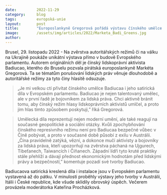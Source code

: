```yaml
---
date:         2022-11-29
category:     blog
tags:         evropská-unie
layout:       post
title:        "Europoslankyně Gregorová pořádá výstavu čínského umělce a aktivisty odsuzující porušování lidských práv "
image:        /assets/img/articles/2022/Marketa_Badi_Greens.jpg
author:       
---
```

Brusel, 29. listopadu 2022 - Na zvěrstva autoritářských režimů či na válku na Ukrajině poukáže unikátní výstava přímo v budově Evropského parlamentu. Autorem originálních děl je čínský lidskoprávní aktivista Badiucao, kterého do Bruselu pozvala pirátská europoslankyně Markéta Gregorová. Ta se tématům porušování lidských práv věnuje dlouhodobě a autoritářské režimy za tyto činy hlasitě odsuzuje. 

> „Je mi velkou ctí přivítat čínského umělce Badiucaa i jeho satirická díla v Evropském parlamentu. Badiucao je nejen talentovaný umělec, ale v první řadě je bojovníkem za lidská práva. Chci aktivně bránit tomu, aby čínský režim hlasy lidskoprávních aktivistů umlčel, a proto jim hlas tímto způsobem poskytuji,” říká Gregorová.

> Umělecká díla reprezentují nejen moderní umění, ale také reagují na současné geopolitické a sociální otázky. Kvůli zpochybňování čínského represivního režimu není pro Badiucaa bezpečné vůbec v Číně pobývat, a proto v současné době působí z exilu v Austrálii. „Čína pravidelně zatýká, vězní, a dokonce mučí aktivisty a bojovníky za lidská práva, kteří upozorňují na zvěrstva páchaná na Ujgurech, Tibeťanech, Taiwancích i Číňanech. Západní lídři tyto kruté praktiky stále přehlíží a dávají přednost ekonomickým hodnotám před lidskými právy a bezpečností,” komentuje pozadí své tvorby Badiucao.

Badiucaova satirická kreslená díla i instalace jsou v Evropském parlamentu vystavená až do pátku. V minulosti proběhly výstavy jeho tvorby v Austrálii, Itálii i České republice, kde všude sklidily obrovský úspěch. Večerem provázela moderátorka Kateřina Procházková. 
